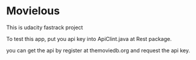 # Movielous

This is udacity fastrack project


To test this app, put you api key into ApiClint.java at Rest package.

you can get the api by register at themoviedb.org and request the api key.
